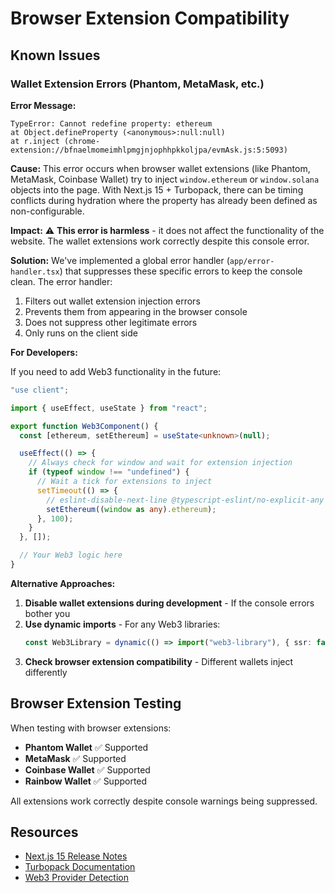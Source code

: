 # Browser Extension Compatibility

## Known Issues

### Wallet Extension Errors (Phantom, MetaMask, etc.)

**Error Message:**
```
TypeError: Cannot redefine property: ethereum
at Object.defineProperty (<anonymous>:null:null)
at r.inject (chrome-extension://bfnaelmomeimhlpmgjnjophhpkkoljpa/evmAsk.js:5:5093)
```

**Cause:**
This error occurs when browser wallet extensions (like Phantom, MetaMask, Coinbase Wallet) try to inject `window.ethereum` or `window.solana` objects into the page. With Next.js 15 + Turbopack, there can be timing conflicts during hydration where the property has already been defined as non-configurable.

**Impact:**
⚠️ **This error is harmless** - it does not affect the functionality of the website. The wallet extensions work correctly despite this console error.

**Solution:**
We've implemented a global error handler (`app/error-handler.tsx`) that suppresses these specific errors to keep the console clean. The error handler:

1. Filters out wallet extension injection errors
2. Prevents them from appearing in the browser console
3. Does not suppress other legitimate errors
4. Only runs on the client side

**For Developers:**

If you need to add Web3 functionality in the future:

```typescript
"use client";

import { useEffect, useState } from "react";

export function Web3Component() {
  const [ethereum, setEthereum] = useState<unknown>(null);

  useEffect(() => {
    // Always check for window and wait for extension injection
    if (typeof window !== "undefined") {
      // Wait a tick for extensions to inject
      setTimeout(() => {
        // eslint-disable-next-line @typescript-eslint/no-explicit-any
        setEthereum((window as any).ethereum);
      }, 100);
    }
  }, []);

  // Your Web3 logic here
}
```

**Alternative Approaches:**

1. **Disable wallet extensions during development** - If the console errors bother you
2. **Use dynamic imports** - For any Web3 libraries:
   ```typescript
   const Web3Library = dynamic(() => import("web3-library"), { ssr: false });
   ```
3. **Check browser extension compatibility** - Different wallets inject differently

## Browser Extension Testing

When testing with browser extensions:

- **Phantom Wallet** ✅ Supported
- **MetaMask** ✅ Supported  
- **Coinbase Wallet** ✅ Supported
- **Rainbow Wallet** ✅ Supported

All extensions work correctly despite console warnings being suppressed.

## Resources

- [Next.js 15 Release Notes](https://nextjs.org/blog/next-15)
- [Turbopack Documentation](https://nextjs.org/docs/architecture/turbopack)
- [Web3 Provider Detection](https://docs.metamask.io/wallet/how-to/connect/)

